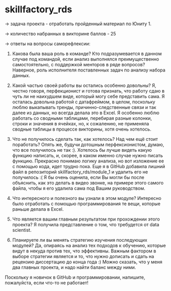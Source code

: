 # skillfactory_rds
→ задача проекта - отработать пройденный материал по Юниту 1.

→ количество набранных в викторине баллов - 25

→ ответы на вопросы саморефлексии:

1. Какова была ваша роль в команде? 
   Кто подразумевается в данном случае под командой, если анализ выполнялся преимущественно самостоятельно, с поддержкой менторов в ряде вопросов? Наверное, роль исполнителя поставленных задач по анализу набора данных.  

2. Какой частью своей работы вы остались особенно довольны?
   Я, честно говоря, перфекционист и готова признать, что работу сдаю в чуть ли не наихудшем виде, который могу себе представить сама. Я осталась довольна работой с датафреймом, в целом, поскольку люблю выкапывать тренды, причинно-следственные связи и так далее из данных, но всегда делала это в Excel. Я особенно люблю работать со сводными таблицами, перебирая разные колонки, строки и значения в ячейках, но, к сожалению, не применяла сводные таблицы в процессе викторины, хотя очень хотелось.

3. Что не получилось сделать так, как хотелось? Над чем ещё стоит поработать?
  Опять же, будучи дотошным перфексионистом, думаю, что все получилось не так :). Хотелось бы лучше видеть какую функцию написать, и, скорее, в каком именно случае нужно писать функцию. Прекрасно понимаю логику анализа, но вот изложение ее с помощью кода, идет трудно пока. Еще я в GitHub добавила лишний файл в репозиторий skillfactory_rds/module_1 и удалить его не получилось :( Я бы очень оценила, если Вы могли бы после объяснить, как это делать в видео звонке, на примере этого самого файла, чтобы я его удалила сама под Вашим руководством.

4. Что интересного и полезного вы узнали в этом модуле?
  Интересно было отработать с помощью программирования те вещи, которые раньше делала в Excel.

5. Что является вашим главным результатом при прохождении этого проекта?
  Я получила представление о том, что требудется от data scientist.

6. Планируете ли вы менять стратегию изучения последующих модулей?
  Да, опираясь на анализ тех подходов к обучению, которые видут в некуда против тех, что эффективны. Важным фактором в выборе стратегии является и то, что нужно дописать и сдать на рецензию диссертацию до конца года :) Можно сказать, что у меня два главных проекта, и надо найти баланс между ними.

Поскольку я новичок в GitHub и программировании, напишите, пожалуйста, если что-то не работает!
